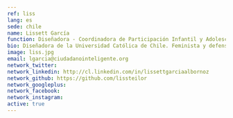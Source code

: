 ```yaml
---
ref: liss
lang: es
sede: chile
name: Lissett García
function: Diseñadora - Coordinadora de Participación Infantil y Adolescente
bio: Diseñadora de la Universidad Católica de Chile. Feminista y defensora de la participación de niñas, niños y adolescentes.
image: liss.jpg
email: lgarcia@ciudadanointeligente.org
network_twitter:
network_linkedin: http://cl.linkedin.com/in/lissettgarciaalbornoz
network_github: https://github.com/lissteilor
network_googleplus:
network_facebook:
network_instagram:
active: true
---
```

